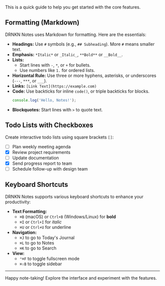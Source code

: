 This is a quick guide to help you get started with the core features.

## Formatting (Markdown)

DRNKN Notes uses Markdown for formatting. Here are the essentials:

- **Headings:** Use `#` symbols (e.g., `## Subheading`). More `#` means smaller text.
- **Emphasis:** `*Italic*` or `_Italic_`, `**Bold**` or `__Bold__`.
- **Lists:**
    - Start lines with `-`, `*`, or `+` for bullets.
    - Use numbers like `1.` for ordered lists.
- **Horizontal Rule:** Use three or more hyphens, asterisks, or underscores (`---`, `***`, or `___`).
- **Links:** `[Link Text](https://example.com)`
- **Code:** Use backticks for inline `code()`, or triple backticks for blocks.
    ```js
    console.log('Hello, Notes!');
    ```
- **Blockquotes:** Start lines with `>` to quote text.

## Todo Lists with Checkboxes

Create interactive todo lists using square brackets `[]`:

- [ ] Plan weekly meeting agenda
- [x] Review project requirements
- [ ] Update documentation
- [x] Send progress report to team
- [ ] Schedule follow-up with design team

## Keyboard Shortcuts

DRNKN Notes supports various keyboard shortcuts to enhance your productivity:

- **Text Formatting:** 
    - `⌘B` (macOS) or `Ctrl+B` (Windows/Linux) for **bold**
    - `⌘I` or `Ctrl+I` for *italic*
    - `⌘U` or `Ctrl+U` for underline
- **Navigation:**
    - `⌘J` to go to Today's Journal
    - `⌘L` to go to Notes
    - `⌘K` to go to Search
- **View:**
    - `⌃⌘F` to toggle fullscreen mode
    - `⌘⇧B` to toggle sidebar

---

Happy note-taking! Explore the interface and experiment with the features.
